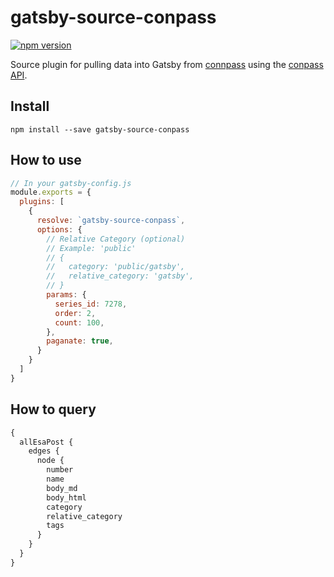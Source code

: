 # gatsby-source-conpass

[![npm version](https://badge.fury.io/js/gatsby-source-conpass.svg)](https://badge.fury.io/js/gatsby-source-conpass)

Source plugin for pulling data into Gatsby from [connpass](https://connpass.com) using the [conpass API](https://connpass.com/about/api/).

## Install

`npm install --save gatsby-source-conpass`

## How to use

```js
// In your gatsby-config.js
module.exports = {
  plugins: [
    {
      resolve: `gatsby-source-conpass`,
      options: {
        // Relative Category (optional)
        // Example: 'public'
        // {
        //   category: 'public/gatsby',
        //   relative_category: 'gatsby',
        // }
        params: {
          series_id: 7278,
          order: 2,
          count: 100,
        },
        paganate: true,
      }
    }
  ]
}
```

## How to query

```graphql
{
  allEsaPost {
    edges {
      node {
        number
        name
        body_md
        body_html
        category
        relative_category
        tags
      }
    }
  }
}
```
